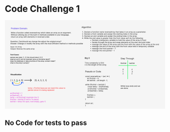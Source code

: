 # Code Challenge 1


![Code Challenge 1 - Whiteboard](../Images/Whiteboard-codechallenge.PNG)

## No Code for tests to pass
